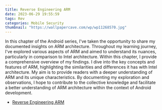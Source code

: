 ```yaml
---
title: Reverse Engineering ARM
date: 2023-06-29 19:55:59
tags: Rev
categories: Mobile Security
thumbnail: "https://wallpapercave.com/wp/wp11268570.jpg"
---
```


In this chapter of the Android series, I've taken the opportunity to share my documented insights on ARM architecture. Throughout my learning journey, I've explored various aspects of ARM and aimed to understand its nuances, particularly in comparison to Intel architecture. Within this chapter, I provide a comprehensive overview of my findings. I dive into the key concepts and features of ARM, highlighting the similarities and differences it has with Intel architecture. My aim is to provide readers with a deeper understanding of ARM and its unique characteristics. By documenting my exploration and observations, I hope to contribute to the collective knowledge and facilitate a better understanding of ARM architecture within the context of Android development.

* [Reverse Engineering ARM](../../../../Articles)